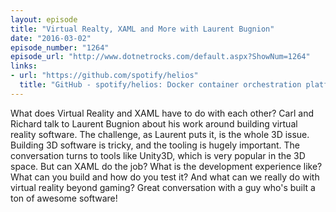 ```yaml
---
layout: episode
title: "Virtual Realty, XAML and More with Laurent Bugnion"
date: "2016-03-02"
episode_number: "1264"
episode_url: "http://www.dotnetrocks.com/default.aspx?ShowNum=1264"
links:
- url: "https://github.com/spotify/helios"
  title: "GitHub - spotify/helios: Docker container orchestration platform"
---
```


What does Virtual Reality and XAML have to do with each other? Carl and Richard talk to Laurent Bugnion about his work around building virtual reality software. The challenge, as Laurent puts it, is the whole 3D issue. Building 3D software is tricky, and the tooling is hugely important. The conversation turns to tools like Unity3D, which is very popular in the 3D space. But can XAML do the job? What is the development experience like? What can you build and how do you test it? And what can we really do with virtual reality beyond gaming? Great conversation with a guy who's built a ton of awesome software!
